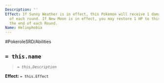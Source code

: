 ```yaml
---
Description: ''
Effect: If Sunny Weather is in effect, this Pokemon will receive 1 damage at the end
  of each round. If New Moon is in effect, you may restore 1 HP to this Pokemon at
  the end of each Round.
Name: Heliophobia
---
```


#PokeroleSRD/Abilities

## `= this.name`

> *`= this.Description`*

**Effect:** `= this.Effect`